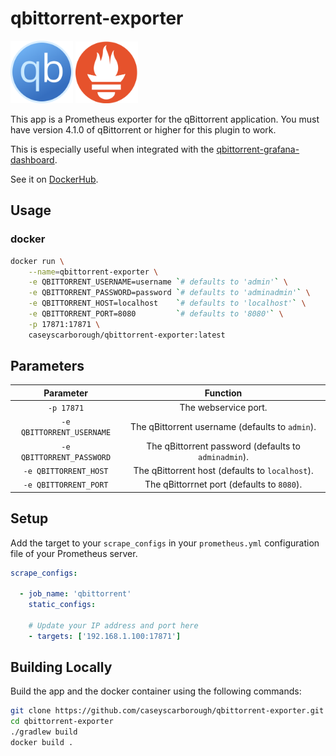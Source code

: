 # qbittorrent-exporter

<img src="https://github.com/caseyscarborough/qbittorrent-grafana-dashboard/blob/master/images/logo.png" width=100> <img src="https://github.com/caseyscarborough/qbittorrent-grafana-dashboard/blob/master/images/prometheus.png" width=100>

This app is a Prometheus exporter for the qBittorrent application. You must have version 4.1.0 of qBittorrent or higher for this plugin to work.

This is especially useful when integrated with the [qbittorrent-grafana-dashboard](https://github.com/caseyscarborough/qbittorrent-grafana-dashboard).

See it on [DockerHub](https://hub.docker.com/r/caseyscarborough/qbittorrent-exporter).

## Usage

### docker

```bash
docker run \
    --name=qbittorrent-exporter \
    -e QBITTORRENT_USERNAME=username `# defaults to 'admin'` \
    -e QBITTORRENT_PASSWORD=password `# defaults to 'adminadmin'` \
    -e QBITTORRENT_HOST=localhost    `# defaults to 'localhost'` \
    -e QBITTORRENT_PORT=8080         `# defaults to '8080'` \
    -p 17871:17871 \
    caseyscarborough/qbittorrent-exporter:latest
```

## Parameters

| Parameter | Function |
| :----: | :----: |
| `-p 17871` | The webservice port. |
| `-e QBITTORRENT_USERNAME` | The qBittorrent username (defaults to `admin`). |
| `-e QBITTORRENT_PASSWORD` | The qBittorrent password (defaults to `adminadmin`). |
| `-e QBITTORRENT_HOST` | The qBittorrent host (defaults to `localhost`). |
| `-e QBITTORRENT_PORT` | The qBittorrnet port (defaults to `8080`).

## Setup

Add the target to your `scrape_configs` in your `prometheus.yml` configuration file of your Prometheus server. 

```yml
scrape_configs:

  - job_name: 'qbittorrent'
    static_configs:

    # Update your IP address and port here
    - targets: ['192.168.1.100:17871']
```

## Building Locally

Build the app and the docker container using the following commands:

```bash
git clone https://github.com/caseyscarborough/qbittorrent-exporter.git
cd qbittorrent-exporter
./gradlew build
docker build .
```
